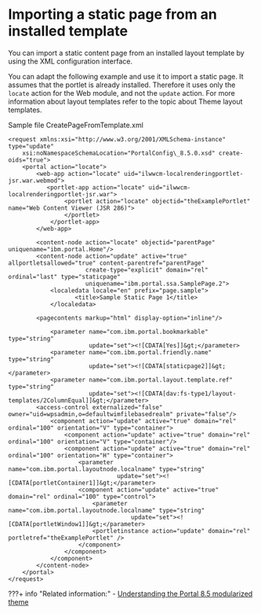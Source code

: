 # Importing a static page from an installed template

You can import a static content page from an installed layout template by using the XML configuration interface.

You can adapt the following example and use it to import a static page. It assumes that the portlet is already installed. Therefore it uses only the `locate` action for the Web module, and not the `update` action. For more information about layout templates refer to the topic about Theme layout templates.

Sample file CreatePageFromTemplate.xml

```
<request xmlns:xsi="http://www.w3.org/2001/XMLSchema-instance" type="update"
    xsi:noNamespaceSchemaLocation="PortalConfig\_8.5.0.xsd" create-oids="true">
    <portal action="locate">
        <web-app action="locate" uid="ilwwcm-localrenderingportlet-jsr.war.webmod">
           <portlet-app action="locate" uid="ilwwcm-localrenderingportlet-jsr.war">
                <portlet action="locate" objectid="theExamplePortlet" name="Web Content Viewer (JSR 286)">
                </portlet>
            </portlet-app>
        </web-app>

        <content-node action="locate" objectid="parentPage" uniquename="ibm.portal.Home"/>
        <content-node action="update" active="true" allportletsallowed="true" content-parentref="parentPage" 
                      create-type="explicit" domain="rel" ordinal="last" type="staticpage" 
                      uniquename="ibm.portal.ssa.SamplePage.2">
            <localedata locale="en" prefix="page.sample">
	               <title>Sample Static Page 1</title>
            </localedata>
	     
	    <pagecontents markup="html" display-option="inline"/>
	     
            <parameter name="com.ibm.portal.bookmarkable" type="string" 
                       update="set"><![CDATA[Yes]]&gt;</parameter>
            <parameter name="com.ibm.portal.friendly.name" type="string" 
                       update="set"><![CDATA[staticpage2]]&gt;</parameter>
            <parameter name="com.ibm.portal.layout.template.ref" type="string" 
                       update="set"><![CDATA[dav:fs-type1/layout-templates/2ColumnEqual]]&gt;</parameter>
	    <access-control externalized="false" owner="uid=wpsadmin,o=defaultwimfilebasedrealm" private="false"/>
            <component action="update" active="true" domain="rel" ordinal="100" orientation="V" type="container">
                <component action="update" active="true" domain="rel" ordinal="100" orientation="V" type="container"/>
                <component action="update" active="true" domain="rel" ordinal="100" orientation="H" type="container">
                    <parameter name="com.ibm.portal.layoutnode.localname" type="string" 
                               update="set"><![CDATA[portletContainer1]]&gt;</parameter>
                    <component action="update" active="true" domain="rel" ordinal="100" type="control">
                        <parameter name="com.ibm.portal.layoutnode.localname" type="string" 
                                   update="set"><![CDATA[portletWindow1]]&gt;</parameter>
                        <portletinstance action="update" domain="rel" portletref="theExamplePortlet" />
                    </component>
                </component>
            </component>
        </content-node>
    </portal>
</request>
```


???+ info "Related information:"
    - [Understanding the Portal 8.5 modularized theme](../../../../../themes_skins/portal85_modularized_theme/index.md)

